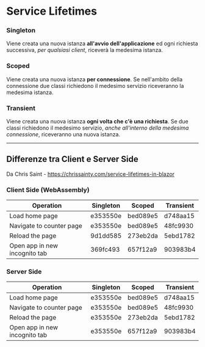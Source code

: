 # Service Lifetimes

### Singleton
Viene creata una nuova istanza __all'avvio dell'applicazione__ ed ogni richiesta successiva, _per qualsiasi client_, riceverà la medesima istanza.

### Scoped
Viene creata una nuova istanza __per connessione__. Se nell'ambito della connessione due classi richiedono il medesimo servizio riceveranno la medesima istanza.

### Transient
Viene creata una nuova istanza __ogni volta che c'è una richiesta__. Se due classi richiedono il medesimo servizio, _anche all'interno della medesima connessione_, riceveranno una nuova istanza.


---
## Differenze tra Client e Server Side

Da Chris Saint - https://chrissainty.com/service-lifetimes-in-blazor

### Client Side (WebAssembly)
Operation | Singleton | Scoped | Transient
--------- | --------- | ------ | ---------
Load home page | e353550e | bed089e5 | d748aa15
Navigate to counter page | e353550e | bed089e5 | 48fc9930
Reload the page | 9d1dd585 | 273eb2da |  5ebd1782
Open app in new incognito tab | 369fc493 | 657f12a9 | 903983b4


### Server Side
| Operation | Singleton | Scoped | Transient |
| --------- | --------- | ------ | --------- |
| Load home page | e353550e | bed089e5 | d748aa15 |
| Navigate to counter page | e353550e | bed089e5 | 48fc9930 |
| Reload the page | e353550e | 273eb2da |  5ebd1782 |
| Open app in new incognito tab | e353550e | 657f12a9 | 903983b4 |
